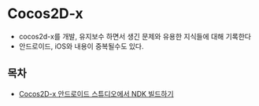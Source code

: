 # Cocos2D-x

- cocos2d-x를 개발, 유지보수 하면서 생긴 문제와 유용한 지식들에 대해 기록한다
- 안드로이드, iOS와 내용이 중복될수도 있다. 


## 목차
* [Cocos2D-x 안드로이드 스튜디오에서 NDK 빌드하기](cocos2d/androidstduio_ndk_build_version_up.md)